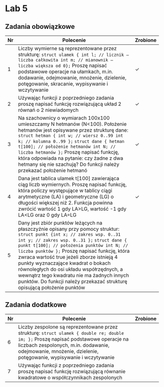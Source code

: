 # Lab 5

## Zadania obowiązkowe

| Nr| Polecenie |Zrobione |
|--|--|--|
|1 |  Liczby wymierne są reprezentowane przez strukturę: `struct ulamek { int l; // licznik – liczba całkowita int m; // mianownik – liczba większa od 0};` Proszę napisać podstawowe operacje na ułamkach, m.in. dodawanie, odejmowanie, mnożenie, dzielenie, potęgowanie, skracanie, wypisywanie i wczytywanie| ✓|
|2 | Używając funkcji z poprzedniego zadania proszę napisać funkcję rozwiązującą układ 2 równań o 2 niewiadomych| ✓|
|3 |  Na szachownicy o wymiarach 100x100 umieszczamy N hetmanów (N<100). Położenie hetmanów jest opisywane przez strukturę dane: `struct hetman { int w; // wiersz 0..99 int k; // kolumna 0..99 };` `struct dane { hetman t[100]; // położenie hetmanów int N; // liczba hetmanów };` Proszę napisać funkcję, która odpowiada na pytanie: czy żadne z dwa hetmany się nie szachują? Do funkcji należy przekazać położenie hetmanó| ✓|
|4 |  Dana jest tablica ulamek t[100] zawierająca ciąg liczb wymiernych. Proszę napisać funkcję, która policzy występujące w tablicy ciągi arytmetyczne (LA) i geometryczne (LG) o długości większej niż 2. Funkcja powinna zwrócić wartość 1 gdy LA>LG, wartość -1 gdy LA<LG oraz 0 gdy LA=LG| ✓|
|5 |  Dany jest zbiór punktów leżących na płaszczyźnie opisany przy pomocy struktur: `struct punkt {int x; // zakres wsp. 0..31 int y; // zakres wsp. 0..31 };` `struct dane { punkt t[100]; // położenia punktów int N; // liczba punktów };` Proszę napisać funkcję, która zwraca wartość true jeżeli zborze istnieją 4 punkty wyznaczające kwadrat o bokach równoległych do osi układu współrzędnych, a wewnątrz tego kwadratu nie ma żadnych innych punktów. Do funkcji należy przekazać strukturę opisującą położenie punktów| |
       
## Zadania dodatkowe
| Nr| Polecenie |Zrobione |
|--|--|--|
|6 |  Liczby zespolone są reprezentowane przez strukturę: `struct ulamek { double re; double im; };` Proszę napisać podstawowe operacje na liczbach zespolonych, m.in. dodawanie, odejmowanie, mnożenie, dzielenie, potęgowanie, wypisywanie i wczytywanie| |
|7 | Używając funkcji z poprzedniego zadania proszę napisać funkcję rozwiązującą równanie kwadratowe o współczynnikach zespolonych | |